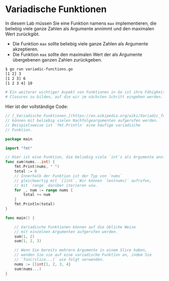 # Variadische Funktionen

In diesem Lab müssen Sie eine Funktion namens `max` implementieren, die beliebig viele ganze Zahlen als Argumente annimmt und den maximalen Wert zurückgibt.

- Die Funktion `max` sollte beliebig viele ganze Zahlen als Argumente akzeptieren.
- Die Funktion `max` sollte den maximalen Wert der als Argumente übergebenen ganzen Zahlen zurückgeben.

```sh
$ go run variadic-functions.go
[1 2] 3
[1 2 3] 6
[1 2 3 4] 10

# Ein weiterer wichtiger Aspekt von Funktionen in Go ist ihre Fähigkeit,
# Closures zu bilden, auf die wir im nächsten Schritt eingehen werden.
```

Hier ist der vollständige Code:

```go
// [_Variadische Funktionen_](https://en.wikipedia.org/wiki/Variadic_function)
// können mit beliebig vielen Nachfolgeargumenten aufgerufen werden.
// Beispielsweise ist `fmt.Println` eine häufige variadische
// Funktion.

package main

import "fmt"

// Hier ist eine Funktion, die beliebig viele `int`s als Argumente annimmt.
func sum(nums...int) {
	fmt.Print(nums, " ")
	total := 0
	// Innerhalb der Funktion ist der Typ von `nums`
	// gleichwertig mit `[]int`. Wir können `len(nums)` aufrufen,
	// mit `range` darüber iterieren usw.
	for _, num := range nums {
		total += num
	}
	fmt.Println(total)
}

func main() {

	// Variadische Funktionen können auf die übliche Weise
	// mit einzelnen Argumenten aufgerufen werden.
	sum(1, 2)
	sum(1, 2, 3)

	// Wenn Sie bereits mehrere Argumente in einem Slice haben,
	// wenden Sie sie auf eine variadische Funktion an, indem Sie
	// `func(slice...)` wie folgt verwenden.
	nums := []int{1, 2, 3, 4}
	sum(nums...)
}

```
